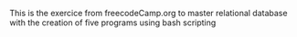 This is the exercice from freecodeCamp.org to master relational database with the creation of five programs using bash scripting
